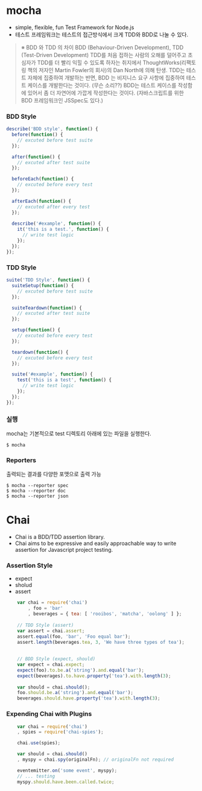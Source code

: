 # mocha
* simple, flexible, fun Test Framework for Node.js
* 테스트 프레임워크는 테스트의 접근방식에서 크게 TDD와 BDD로 나눌 수 있다.    

> ※ BDD 와 TDD 의 차이
   BDD (Behaviour-Driven Development), TDD (Test-Driven Development)
   TDD를 처음 접하는 사람의 오해를 덜어주고 초심자가 TDD를 더 빨리 익힐 수 있도록 하자는 취지에서 ThoughtWorks(리팩토링 책의 저자인 Martin Fowler의 회사)의 Dan North에 의해 탄생.
   TDD는 테스트 자체에 집중하여 개발하는 반면, BDD 는 비지니스 요구 사항에 집중하여 테스트 케이스를 개발한다는 것이다. (무슨 소리??)
   BDD는 테스트 케이스를 작성함에 있어서 좀 더 자연어에 가깝게 작성한다는 것이다. (자바스크립트를 위한 BDD 프레임워크인 JSSpec도 있다.)

### BDD Style
``` javascript
describe('BDD style', function() {
  before(function() {
    // excuted before test suite
  });

  after(function() {
    // excuted after test suite
  });

  beforeEach(function() {
    // excuted before every test
  });

  afterEach(function() {
    // excuted after every test
  });
  
  describe('#example', function() {
    it('this is a test.', function() {
      // write test logic
    });
  });
});
```

### TDD Style
``` javascript
suite('TDD Style', function() {
  suiteSetup(function() {
    // excuted before test suite 
  });

  suiteTeardown(function() {
    // excuted after test suite 
  });

  setup(function() {
    // excuted before every test 
  });

  teardown(function() {
    // excuted before every test 
  });

  suite('#example', function() {
    test('this is a test', function() {
      // write test logic
    });
  });
});
```

### 실행
mocha는 기본적으로 test 디렉토리 아래에 있는 파일을 실행한다.
``` unix
$ mocha
```

### Reporters
출력되는 결과를 다양한 포맷으로 출력 가능
``` unix
$ mocha --reporter spec
$ mocha --reporter doc
$ mocha --reporter json
```

# Chai
* Chai is a BDD/TDD assertion library.
* Chai aims to be expressive and easily approachable way to write assertion for Javascript project testing.


   
### Assertion Style
* expect
* sholud
* assert
``` javascript
	var chai = require('chai')
		, foo = 'bar'
		, beverages = { tea: [ 'rooibos', 'matcha', 'oolong' ] }; 
  
	// TDD Style (assert) 
	var assert = chai.assert;
	assert.equal(foo, 'bar', 'Foo equal bar');
	assert.length(beverages.tea, 3, 'We have three types of tea');
  
  
	// BDD Style (expect, should)
	var expect = chai.expect;
	expect(foo).to.be.a('string').and.equal('bar');
	expect(beverages).to.have.property('tea').with.length(3);
	
	var should = chai.should();
	foo.should.be.a('string').and.equal('bar');
	beverages.should.have.property('tea').with.length(3);
```	
### Expending Chai with Plugins
``` javascript
	var chai = require('chai')
	, spies = require('chai-spies');

	chai.use(spies);

	var should = chai.should()
	, myspy = chai.spy(originalFn); // originalFn not required

	eventemitter.on('some event', myspy);
	// ... testing
	myspy.should.have.been.called.twice;
````